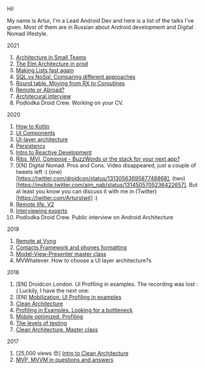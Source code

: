 Hi!

My name is Artur, I'm a Lead Android Dev and here is a list of the talks I've given. Most of them are in Russian about Android development and Digital Nomad lifestyle.

2021
1. [Architecture in Small Teams](https://www.youtube.com/watch?v=8Vs2O8xyHyY)
1. [The Elm Architecture in prod](https://youtu.be/dZzRp1AqgSA?t=5502)
1. [Making Lists fast again](https://youtu.be/JNjzd1ud_L8?t=1997)
1. [SQL vs NoSql. Comparing different approaches](https://youtu.be/Wk7AjIaJURo)
1. [Round table. Moving from RX to Coroutines](https://youtu.be/vTmHJMVB9tg)
1. [Remote or Abroad?](https://youtu.be/YiK6F0xohIA)
1. [Architecural interview](https://youtu.be/hsyTEQkaUAc)
1. Podlodka Droid Crew. Working on your CV.

2020
1. [How to Kotlin](https://youtu.be/_clrkv6VL4g)
1. [UI Components](https://youtu.be/Gb71h-cEUZs)
1. [UI-layer architecture](https://youtu.be/ZOIuKFLwJzA)
1. [Persistency](https://youtu.be/5ZBjLvknWFE)
1. [Intro to Reactive Development](https://youtu.be/0U_Px2-VGSk)
1. [Ribs, MVI, Compose - BuzzWords or the stack for your next app?](https://youtu.be/XvHOvEudmmo)
1. [EN] Digital Nomad. Pros and Cons. Video disappeared, just a couple of tweets left :( (one)[https://twitter.com/droidcon/status/1313056369587748868], (two)[https://mobile.twitter.com/aim_nab/status/1314505705236422657]. But at least you know you can discuss it with me in (Twitter)[https://twitter.com/Arturstwit] :)
1. [Remote life. V2](https://youtu.be/AOal6QRx2kU)
1. [Interviewing experts](https://youtu.be/hcHes2GTN0U)
1. Podlodka Droid Crew. Public interview on Android Architecture


2019
1. [Remote at Vyng](https://youtu.be/udXbh-xhP7s)
1. [Contacts Framework and phones formatting](https://youtu.be/R_RhLjJSPKA)
1. [Model-View-Presenter master class](https://youtu.be/_PiwJF1pPSk)
1. MVWhatever. How to choose a UI layer architecture?s

2018
1. [EN] Droidcon London. UI Profiling in examples. The recording was lost :( Luckily, I have the next one:
1. [EN] [Mobilization. UI Profiling in examples](https://youtu.be/LGLQU3FRguo)
1. [Clean Architecture](https://youtu.be/a9JdtP5iFHc)
1. [Profiling in Examples. Looking for a bottleneck](https://youtu.be/EtWt3Vzm6pE)
1. [Mobile optimized. Profiling](https://youtu.be/heR9XE47YD4)
1. [The levels of testing](https://youtu.be/55RudFhK5lg)
1. [Clean Architecture. Master class](https://youtu.be/8ATEB0ZzelQ)

2017
1. [25,000 views 😍] [Intro to Clean Architecture](https://youtu.be/MYXt_9d_2ps)
1. [MVP, MVVM in questions and answers](https://youtu.be/oOeuRzxiFQ0)